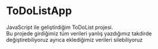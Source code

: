 # ToDoListApp

JavaScript ile geliştirdiğim ToDoList projesi.                    
Bu projede girdiğimiz tüm verileri yanlış yazdığımız takdirde değiştirebiliyoruz ayrıca eklediğimiz verileri silebiliyoruz
